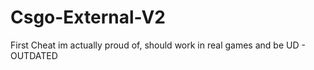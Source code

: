 # Csgo-External-V2
First Cheat im actually proud of, should work in real games and be UD - OUTDATED
